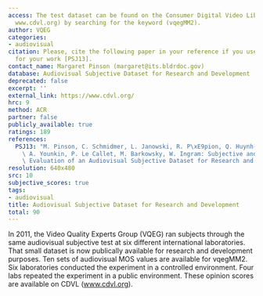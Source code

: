 ```yaml
---
access: The test dataset can be found on the Consumer Digital Video Library (CDVL,
  www.cdvl.org) by searching for the keyword (vqegMM2).
author: VQEG
categories:
- audiovisual
citation: Please, cite the following paper in your reference if you use this database
  for your work [PSJ13].
contact_name: Margaret Pinson (margaret@its.bldrdoc.gov)
database: Audiovisual Subjective Dataset for Research and Development
deprecated: false
excerpt: ''
external_link: https://www.cdvl.org/
hrc: 9
method: ACR
partner: false
publicly_available: true
ratings: 189
references:
  PSJ13: "M. Pinson, C. Schmidmer, L. Janowski, R. P\xE9pion, Q. Huynh-Thu, P. Corriveau,\
    \ A. Younkin, P. Le Callet, M. Barkowsky, W. Ingram: Subjective and Objective\
    \ Evaluation of an Audiovisual Subjective Dataset for Research and Development."
resolution: 640x480
src: 10
subjective_scores: true
tags:
- audiovisual
title: Audiovisual Subjective Dataset for Research and Development
total: 90
---
```


In 2011, the Video Quality Experts Group (VQEG) ran subjects through the same audiovisual subjective test at six different international laboratories. That small dataset is now publically available for research and development purposes. Ten sets of audiovisual MOS values are available for vqegMM2. Six laboratories conducted the experiment in a controlled environment. Four labs repeated the experiment in a public environment. These opinion scores are available on CDVL (www.cdvl.org).
